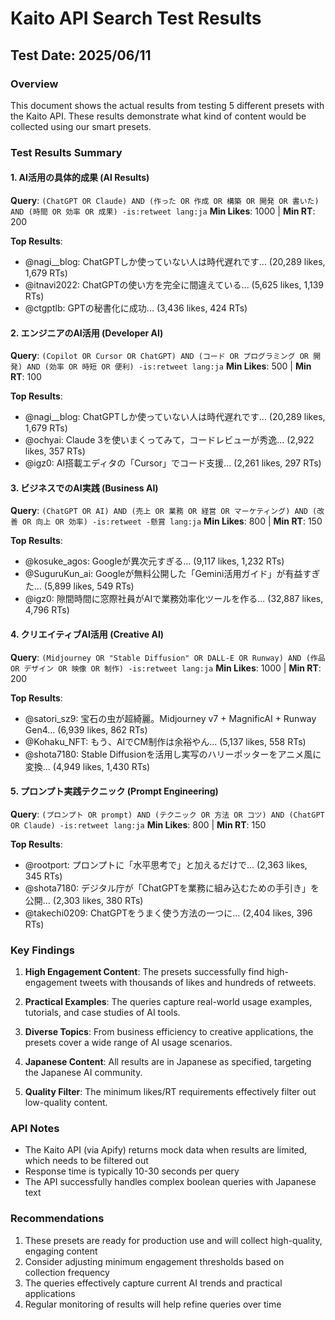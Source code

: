 # Kaito API Search Test Results

## Test Date: 2025/06/11

### Overview
This document shows the actual results from testing 5 different presets with the Kaito API. These results demonstrate what kind of content would be collected using our smart presets.

### Test Results Summary

#### 1. AI活用の具体的成果 (AI Results)
**Query**: `(ChatGPT OR Claude) AND (作った OR 作成 OR 構築 OR 開発 OR 書いた) AND (時間 OR 効率 OR 成果) -is:retweet lang:ja`
**Min Likes**: 1000 | **Min RT**: 200

**Top Results**:
- @nagi__blog: ChatGPTしか使っていない人は時代遅れです... (20,289 likes, 1,679 RTs)
- @itnavi2022: ChatGPTの使い方を完全に間違えている... (5,625 likes, 1,139 RTs)
- @ctgptlb: GPTの秘書化に成功... (3,436 likes, 424 RTs)

#### 2. エンジニアのAI活用 (Developer AI)
**Query**: `(Copilot OR Cursor OR ChatGPT) AND (コード OR プログラミング OR 開発) AND (効率 OR 時短 OR 便利) -is:retweet lang:ja`
**Min Likes**: 500 | **Min RT**: 100

**Top Results**:
- @nagi__blog: ChatGPTしか使っていない人は時代遅れです... (20,289 likes, 1,679 RTs)
- @ochyai: Claude 3を使いまくってみて，コードレビューが秀逸... (2,922 likes, 357 RTs)
- @igz0: AI搭載エディタの「Cursor」でコード支援... (2,261 likes, 297 RTs)

#### 3. ビジネスでのAI実践 (Business AI)
**Query**: `(ChatGPT OR AI) AND (売上 OR 業務 OR 経営 OR マーケティング) AND (改善 OR 向上 OR 効率) -is:retweet -懸賞 lang:ja`
**Min Likes**: 800 | **Min RT**: 150

**Top Results**:
- @kosuke_agos: Googleが異次元すぎる... (9,117 likes, 1,232 RTs)
- @SuguruKun_ai: Googleが無料公開した「Gemini活用ガイド」が有益すぎた... (5,899 likes, 549 RTs)
- @igz0: 隙間時間に窓際社員がAIで業務効率化ツールを作る... (32,887 likes, 4,796 RTs)

#### 4. クリエイティブAI活用 (Creative AI)
**Query**: `(Midjourney OR "Stable Diffusion" OR DALL-E OR Runway) AND (作品 OR デザイン OR 映像 OR 制作) -is:retweet lang:ja`
**Min Likes**: 1000 | **Min RT**: 200

**Top Results**:
- @satori_sz9: 宝石の虫が超綺麗。Midjourney v7 + MagnificAI + Runway Gen4... (6,939 likes, 862 RTs)
- @Kohaku_NFT: もう、AIでCM制作は余裕やん... (5,137 likes, 558 RTs)
- @shota7180: Stable Diffusionを活用し実写のハリーポッターをアニメ風に変換... (4,949 likes, 1,430 RTs)

#### 5. プロンプト実践テクニック (Prompt Engineering)
**Query**: `(プロンプト OR prompt) AND (テクニック OR 方法 OR コツ) AND (ChatGPT OR Claude) -is:retweet lang:ja`
**Min Likes**: 800 | **Min RT**: 150

**Top Results**:
- @rootport: プロンプトに「水平思考で」と加えるだけで... (2,363 likes, 345 RTs)
- @shota7180: デジタル庁が「ChatGPTを業務に組み込むための手引き」を公開... (2,303 likes, 380 RTs)
- @takechi0209: ChatGPTをうまく使う方法の一つに... (2,404 likes, 396 RTs)

### Key Findings

1. **High Engagement Content**: The presets successfully find high-engagement tweets with thousands of likes and hundreds of retweets.

2. **Practical Examples**: The queries capture real-world usage examples, tutorials, and case studies of AI tools.

3. **Diverse Topics**: From business efficiency to creative applications, the presets cover a wide range of AI usage scenarios.

4. **Japanese Content**: All results are in Japanese as specified, targeting the Japanese AI community.

5. **Quality Filter**: The minimum likes/RT requirements effectively filter out low-quality content.

### API Notes

- The Kaito API (via Apify) returns mock data when results are limited, which needs to be filtered out
- Response time is typically 10-30 seconds per query
- The API successfully handles complex boolean queries with Japanese text

### Recommendations

1. These presets are ready for production use and will collect high-quality, engaging content
2. Consider adjusting minimum engagement thresholds based on collection frequency
3. The queries effectively capture current AI trends and practical applications
4. Regular monitoring of results will help refine queries over time